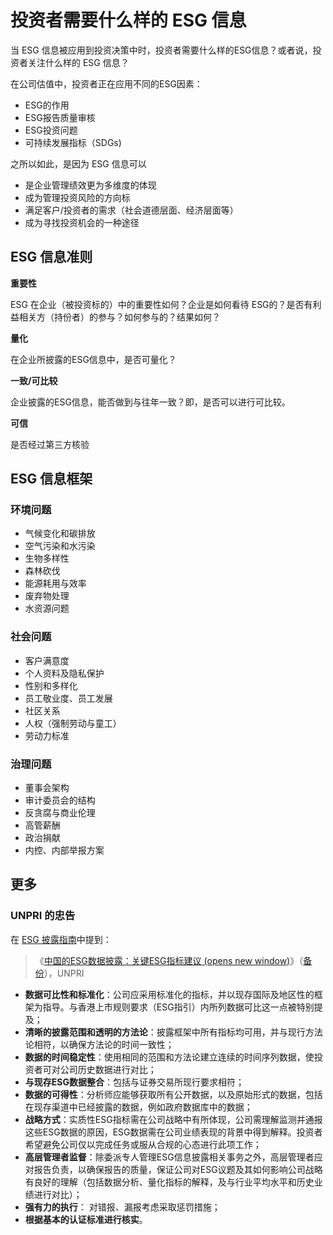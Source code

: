 # 投资者需要什么样的 ESG 信息

当 ESG 信息被应用到投资决策中时，投资者需要什么样的ESG信息？或者说，投资者关注什么样的 ESG 信息？

在公司估值中，投资者正在应用不同的ESG因素：

- ESG的作用
- ESG报告质量审核
- ESG投资问题
- 可持续发展指标（SDGs)

之所以如此，是因为 ESG 信息可以

- 是企业管理绩效更为多维度的体现
- 成为管理投资风险的方向标
- 满足客户/投资者的需求（社会道德层面、经济层面等）
- 成为寻找投资机会的一种途径

## ESG 信息准则

**重要性**

ESG 在企业（被投资标的）中的重要性如何？企业是如何看待 ESG的？是否有利益相关方（持份者）的参与？如何参与的？结果如何？

**量化**

在企业所披露的ESG信息中，是否可量化？

**一致/可比较**

企业披露的ESG信息，能否做到与往年一致？即，是否可以进行可比较。

**可信**

是否经过第三方核验

## ESG 信息框架

### 环境问题

- 气候变化和碳排放
- 空气污染和水污染
- 生物多样性
- 森林砍伐
- 能源耗用与效率
- 废弃物处理
- 水资源问题

### 社会问题

- 客户满意度
- 个人资料及隐私保护
- 性别和多样化
- 员工敬业度、员工发展
- 社区关系
- 人权（强制劳动与童工）
- 劳动力标准

### 治理问题

- 董事会架构
- 审计委员会的结构
- 反贪腐与商业伦理
- 高管薪酬
- 政治捐献
- 内控、内部举报方案

## 更多

### UNPRI 的忠告

在 [ESG 披露指南](/how/ESG-guide)中提到：

> 《[中国的ESG数据披露：关键ESG指标建议 (opens new window)](https://www.unpri.org/download?ac=6973)》（[备份](https://esg.js.org/how/ESGDisclosure-in-China.pdf':ignore')），UNPRI

- **数据可比性和标准化**：公司应采用标准化的指标，并以现存国际及地区性的框架为指导。与香港上市规则要求（ESG指引）内所列数据可比这一点被特别提及；
- **清晰的披露范围和透明的方法论**：披露框架中所有指标均可用，并与现行方法论相符，以确保方法论的时间一致性；
- **数据的时间稳定性**：使用相同的范围和方法论建立连续的时间序列数据，使投资者可对公司历史数据进行对比；
- **与现存ESG数据整合**：包括与证券交易所现行要求相符；
- **数据的可得性**：分析师应能够获取所有公开数据，以及原始形式的数据，包括在现存渠道中已经披露的数据，例如政府数据库中的数据；
- **战略方式**：实质性ESG指标需在公司战略中有所体现，公司需理解监测并通报这些ESG数据的原因，ESG数据需在公司业绩表现的背景中得到解释。投资者希望避免公司仅以完成任务或服从合规的心态进行此项工作；
- **高层管理者监督**：除委派专人管理ESG信息披露相关事务之外，高层管理者应对报告负责，以确保报告的质量，保证公司对ESG议题及其如何影响公司战略有良好的理解（包括数据分析、量化指标的解释，及与行业平均水平和历史业绩进行对比）；
- **强有力的执行**： 对错报、漏报考虑采取惩罚措施；
- **根据基本的认证标准进行核实**。





